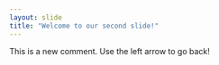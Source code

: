 ```yaml
---
layout: slide
title: "Welcome to our second slide!"
---
```

This is a new comment.
Use the left arrow to go back!
